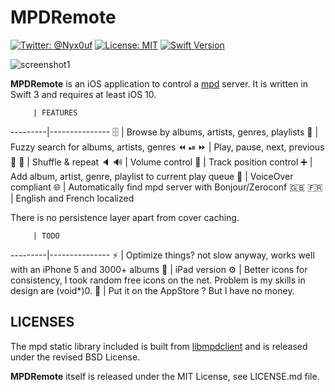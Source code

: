 MPDRemote
==============

[![Twitter: @Nyx0uf](https://img.shields.io/badge/contact-@Nyx0uf-blue.svg?style=flat)](https://twitter.com/Nyx0uf) [![License: MIT](https://img.shields.io/badge/license-MIT-blue.svg?style=flat)](https://github.com/Nyx0uf/MPDRemote/blob/master/LICENSE.md) [![Swift Version](https://img.shields.io/badge/Swift-3.0-orange.svg)]()

![screenshot1](https://static.whine.fr/images/2016/mpdremote1.gif)

**MPDRemote** is an iOS application to control a [mpd](http://www.musicpd.org/) server. It is written in Swift 3 and requires at least iOS 10.


         | FEATURES
---------|---------------
🗄 | Browse by albums, artists, genres, playlists
🔎 | Fuzzy search for albums, artists, genres
⏪ ⏯ ⏩ | Play, pause, next, previous
🔀 🔁 | Shuffle & repeat
🔈 🔊 | Volume control
📍 | Track position control
➕ | Add album, artist, genre, playlist to current play queue
💬 | VoiceOver compliant
🌐 | Automatically find mpd server with Bonjour/Zeroconf
🇬🇧 🇫🇷 | English and French localized

There is no persistence layer apart from cover caching.

         | TODO
---------|---------------
⚡️ | Optimize things? not slow anyway, works well with an iPhone 5 and 3000+ albums
📱 | iPad version
⚙ | Better icons for consistency, I took random free icons on the net. Problem is my skills in design are (void*)0.
🏁 | Put it on the AppStore ? But I have no money.

LICENSES
-----------------

The mpd static library included is built from [libmpdclient](https://github.com/cmende/libmpdclient) and is released under the revised BSD License.

**MPDRemote** itself is released under the MIT License, see LICENSE.md file.
